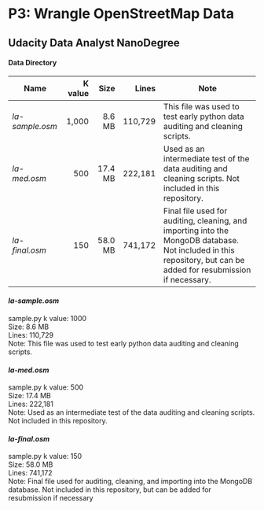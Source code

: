 # P3: Wrangle OpenStreetMap Data
## Udacity Data Analyst NanoDegree

#### Data Directory

Name | K value | Size | Lines | Note
---|---:|---:|---:|---|
*la-sample.osm* | 1,000 | 8.6 MB | 110,729 | This file was used to test early python data auditing and cleaning scripts.
*la-med.osm* | 500 | 17.4 MB | 222,181 | Used as an intermediate test of the data auditing and cleaning scripts. Not included in this repository.
*la-final.osm* | 150 | 58.0 MB | 741,172 | Final file used for auditing, cleaning, and importing into the MongoDB database. Not included in this repository, but can be added for resubmission if necessary.

#### *la-sample.osm*
sample.py k value: 1000  
Size: 8.6 MB  
Lines: 110,729  
Note: This file was used to test early python data auditing and cleaning scripts.

#### *la-med.osm*
sample.py k value: 500  
Size: 17.4 MB  
Lines: 222,181  
Note: Used as an intermediate test of the data auditing and cleaning scripts. Not included in this repository.

#### *la-final.osm*
sample.py k value: 150  
Size: 58.0 MB  
Lines: 741,172  
Note: Final file used for auditing, cleaning, and importing into the MongoDB database. Not included in this repository, but can be added for resubmission if necessary
